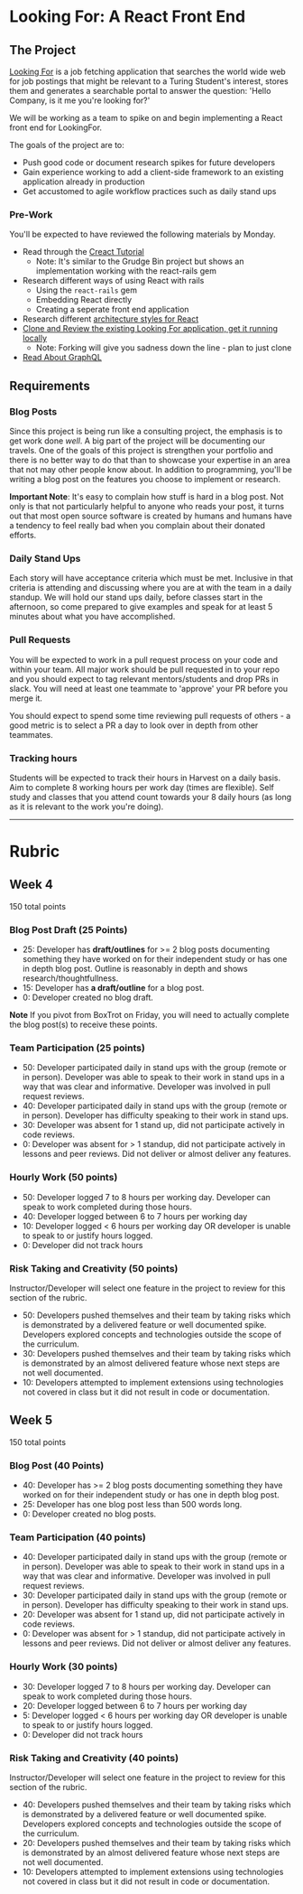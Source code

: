 # Looking For: A React Front End

## The Project

[Looking For](https://github.com/LookingForMe/lookingfor) is a job fetching application that searches the world wide web for job postings that might be relevant to a Turing Student's interest, stores them and generates a searchable portal to answer the question: 'Hello Company, is it me you're looking for?'

We will be working as a team to spike on and begin implementing a React front end for LookingFor.

The goals of the project are to:
- Push good code or document research spikes for future developers
- Gain experience working to add a client-side framework to an existing application already in production
- Get accustomed to agile workflow practices such as daily stand ups

### Pre-Work

You'll be expected to have reviewed the following materials by Monday.

- Read through the [Creact Tutorial](https://github.com/applegrain/creact)
  - Note: It's similar to the Grudge Bin project but shows an implementation working with the react-rails gem
- Research different ways of using React with rails
  - Using the `react-rails` gem
  - Embedding React directly
  - Creating a seperate front end application
- Research different [architecture styles for React](http://stackoverflow.com/questions/32461229/why-use-redux-over-facebook-flux)
- [Clone and Review the existing Looking For application, get it running locally](https://github.com/LookingForMe/lookingfor)
  - Note: Forking will give you sadness down the line - plan to just clone
- [Read About GraphQL](https://facebook.github.io/react/blog/2015/05/01/graphql-introduction.html)

## Requirements

### Blog Posts

Since this project is being run like a consulting project, the emphasis is to get work done _well_. A big part of the project will be documenting our travels. One of the goals of this project is strengthen your portfolio and there is no better way to do that than to showcase your expertise in an area that not may other people know about. In addition to programming, you'll be writing a blog post on the features you choose to implement or research.

**Important Note**: It's easy to complain how stuff is hard in a blog post. Not only is that not particularly helpful to anyone who reads your post, it turns out that most open source software is created by humans and humans have a tendency to feel really bad when you complain about their donated efforts.

### Daily Stand Ups
Each story will have acceptance criteria which must be met. Inclusive in that criteria is attending and discussing where you are at with the team in a daily standup. We will hold our stand ups daily, before classes start in the afternoon, so come prepared to give examples and speak for at least 5 minutes about what you have accomplished.

### Pull Requests

You will be expected to work in a pull request process on your code and within your team. All major work should be pull requested in to your repo and you should expect to tag relevant mentors/students and drop PRs in slack. You will need at least one teammate to 'approve' your PR before you merge it.

You should expect to spend some time reviewing pull requests of others - a good metric is to select a PR a day to look over in depth from other teammates.

### Tracking hours

Students will be expected to track their hours in Harvest on a daily basis. Aim to complete 8 working hours per work day (times are flexible). Self study and classes that you attend count towards your 8 daily hours (as long as it is relevant to the work you're doing).

---------

# Rubric

## Week 4

150 total points

### Blog Post Draft (25 Points)  

  * 25: Developer has **draft/outlines** for >= 2 blog posts documenting something they have worked on for their independent study or has one in depth blog post. Outline is reasonably in depth and shows research/thoughtfullness.
  * 15: Developer has **a draft/outline** for a blog post.
  * 0: Developer created no blog draft.

**Note** If you pivot from BoxTrot on Friday, you will need to actually complete the blog post(s) to receive these points.

### Team Participation (25 points)

  * 50: Developer participated daily in stand ups with the group (remote or in person). Developer was able to speak to their work in stand ups in a way that was clear and informative. Developer was involved in pull request reviews.
  * 40: Developer participated daily in stand ups with the group (remote or in person). Developer has difficulty speaking to their work in stand ups.
  * 30: Developer was absent for 1 stand up, did not participate actively in code reviews.
  * 0: Developer was absent for > 1 standup, did not participate actively in lessons and peer reviews. Did not deliver or almost deliver any features.

### Hourly Work (50 points)

  * 50: Developer logged 7 to 8 hours per working day. Developer can speak to work completed during those hours.
  * 40: Developer logged between 6 to 7 hours per working day
  * 10: Developer logged < 6 hours per working day OR developer is unable to speak to or justify hours logged.
  * 0: Developer did not track hours

### Risk Taking and Creativity (50 points)

Instructor/Developer will select one feature in the project to review for this section of the rubric.

  * 50: Developers pushed themselves and their team by taking risks which is demonstrated by a delivered feature or well documented spike. Developers explored concepts and technologies outside the scope of the curriculum.
  * 30: Developers pushed themselves and their team by taking risks which is demonstrated by an almost delivered feature whose next steps are not well documented.
  * 10: Developers attempted to implement extensions using technologies not covered in class but it did not result in code or documentation.

## Week 5

150 total points

### Blog Post (40 Points)  
  * 40: Developer has >= 2 blog posts documenting something they have worked on for their independent study or has one in depth blog post.
  * 25: Developer has one blog post less than 500 words long.
  * 0: Developer created no blog posts.

### Team Participation (40 points)

  * 40: Developer participated daily in stand ups with the group (remote or in person). Developer was able to speak to their work in stand ups in a way that was clear and informative. Developer was involved in pull request reviews.
  * 30: Developer participated daily in stand ups with the group (remote or in person). Developer has difficulty speaking to their work in stand ups.
  * 20: Developer was absent for 1 stand up, did not participate actively in code reviews.
  * 0: Developer was absent for > 1 standup, did not participate actively in lessons and peer reviews. Did not deliver or almost deliver any features.

### Hourly Work (30 points)

  * 30: Developer logged 7 to 8 hours per working day. Developer can speak to work completed during those hours.
  * 20: Developer logged between 6 to 7 hours per working day
  * 5: Developer logged < 6 hours per working day OR developer is unable to speak to or justify hours logged.
  * 0: Developer did not track hours

### Risk Taking and Creativity (40 points)

  Instructor/Developer will select one feature in the project to review for this section of the rubric.

  * 40: Developers pushed themselves and their team by taking risks which is demonstrated by a delivered feature or well documented spike. Developers explored concepts and technologies outside the scope of the curriculum.
  * 20: Developers pushed themselves and their team by taking risks which is demonstrated by an almost delivered feature whose next steps are not well documented.
  * 10: Developers attempted to implement extensions using technologies not covered in class but it did not result in code or documentation.
